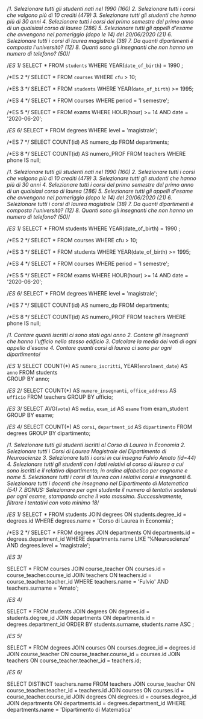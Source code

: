 /*1. Selezionare tutti gli studenti nati nel 1990 (160)
2. Selezionare tutti i corsi che valgono più di 10 crediti (479)
3. Selezionare tutti gli studenti che hanno più di 30 anni
4. Selezionare tutti i corsi del primo semestre del primo anno di un qualsiasi corso di
laurea (286)
5. Selezionare tutti gli appelli d'esame che avvengono nel pomeriggio (dopo le 14) del
20/06/2020 (21)
6. Selezionare tutti i corsi di laurea magistrale (38)
7. Da quanti dipartimenti è composta l'università? (12)
8. Quanti sono gli insegnanti che non hanno un numero di telefono? (50)*/

/*ES 1*/
SELECT *
FROM `students`
WHERE YEAR(`date_of_birth`) = 1990 ;

/*ES 2 */
SELECT *
FROM `courses`
WHERE `cfu` > 10;

/*ES 3 */
SELECT * 
FROM `students`
WHERE YEAR(`date_of_birth`) >= 1995;

/*ES 4 */
SELECT *
FROM courses
WHERE period = 'I semestre';

/*ES 5 */
SELECT *
FROM exams
WHERE HOUR(hour) >= 14
AND date = '2020-06-20';

/*ES 6*/
SELECT *
FROM degrees
WHERE level = 'magistrale';

/*ES 7 */
SELECT COUNT(id) AS numero_dp
FROM departments;

/*ES 8 */
SELECT COUNT(id) AS numero_PROF
FROM teachers
WHERE phone IS null;

/*1. Selezionare tutti gli studenti nati nel 1990 (160) 
2. Selezionare tutti i corsi che valgono più di 10 crediti (479)
 3. Selezionare tutti gli studenti che hanno più di 30 anni 
 4. Selezionare tutti i corsi del primo semestre del primo anno di un qualsiasi corso di laurea (286) 
 5. Selezionare tutti gli appelli d'esame che avvengono nel pomeriggio (dopo le 14) del 20/06/2020 (21) 
 6. Selezionare tutti i corsi di laurea magistrale (38) 
 7. Da quanti dipartimenti è composta l'università? (12)
 8. Quanti sono gli insegnanti che non hanno un numero di telefono? (50)*/

/*ES 1*/ SELECT * FROM students WHERE YEAR(date_of_birth) = 1990 ;

/*ES 2 */ SELECT * FROM courses WHERE cfu > 10;

/*ES 3 */ SELECT * FROM students WHERE YEAR(date_of_birth) >= 1995;

/*ES 4 */ SELECT * FROM courses WHERE period = 'I semestre';

/*ES 5 */ SELECT * FROM exams WHERE HOUR(hour) >= 14 AND date = '2020-06-20';

/*ES 6*/ SELECT * FROM degrees WHERE level = 'magistrale';

/*ES 7 */ SELECT COUNT(id) AS numero_dp FROM departments;

/*ES 8 */ SELECT COUNT(id) AS numero_PROF FROM teachers WHERE phone IS null;

/*1. Contare quanti iscritti ci sono stati ogni anno
2. Contare gli insegnanti che hanno l'ufficio nello stesso edificio
3. Calcolare la media dei voti di ogni appello d'esame
4. Contare quanti corsi di laurea ci sono per ogni dipartimento*/

/*ES 1*/
SELECT COUNT(*) AS `numero_iscritti`, YEAR(`enrolment_date`) AS `anno`
FROM students  
GROUP BY anno;  

/*ES 2*/
SELECT COUNT(*) AS `numero_insegnanti`, `office_address` AS `ufficio` 
FROM teachers
GROUP BY ufficio;

/*ES 3*/
SELECT AVG(`vote`) AS `media`,  `exam_id` AS `esame`
from exam_student
GROUP BY esame;

/*ES 4*/
SELECT COUNT(*) AS `corsi`, `department_id` AS `dipartimento`
FROM degrees
GROUP BY dipartimento;

/*1. Selezionare tutti gli studenti iscritti al Corso di Laurea in Economia
2. Selezionare tutti i Corsi di Laurea Magistrale del Dipartimento di
Neuroscienze
3. Selezionare tutti i corsi in cui insegna Fulvio Amato (id=44)
4. Selezionare tutti gli studenti con i dati relativi al corso di laurea a cui
sono iscritti e il relativo dipartimento, in ordine alfabetico per cognome e
nome
5. Selezionare tutti i corsi di laurea con i relativi corsi e insegnanti
6. Selezionare tutti i docenti che insegnano nel Dipartimento di
Matematica (54)
7. BONUS: Selezionare per ogni studente il numero di tentativi sostenuti
per ogni esame, stampando anche il voto massimo. Successivamente,
filtrare i tentativi con voto minimo 18*/

/*ES 1*/
SELECT *
FROM students
JOIN degrees ON students.degree_id = degrees.id
WHERE degrees.name = 'Corso di Laurea in Economia';


/*ES 2 */
SELECT *
FROM degrees
JOIN departments ON departments.id = degrees.department_id
WHERE departments.name LIKE '%Neuroscienze'
AND degrees.level = 'magistrale';

/*ES 3*/

SELECT *
FROM courses
JOIN course_teacher ON courses.id = course_teacher.course_id
JOIN teachers ON teachers.id = course_teacher.teacher_id
WHERE teachers.name = 'Fulvio'
AND teachers.surname = 'Amato';

/*ES 4*/

SELECT *
FROM students
JOIN degrees ON degrees.id = students.degree_id
JOIN departments ON departments.id = degrees.department_id
ORDER BY students.surname, students.name ASC ;

/*ES 5*/

SELECT *
FROM degrees
JOIN courses ON courses.degree_id = degrees.id
JOIN course_teacher ON course_teacher.course_id = courses.id
JOIN teachers ON course_teacher.teacher_id = teachers.id;

/*ES 6*/

SELECT DISTINCT teachers.name
FROM teachers
JOIN course_teacher ON course_teacher.teacher_id = teachers.id
JOIN courses ON courses.id = course_teacher.course_id
JOIN degrees ON degrees.id = courses.degree_id
JOIN departments ON departments.id = degrees.department_id
WHERE departments.name = 'Dipartimento di Matematica'
